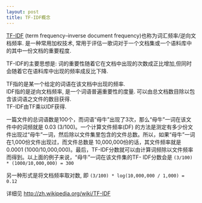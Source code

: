 ```yaml
---
layout: post
title: TF-IDF概念
---
```


[TF-IDF](http://zh.wikipedia.org/wiki/TF-IDF) (term frequency–inverse document frequency)也称为词汇频率/逆向文档频率.
是一种常用加权技术, 常用于评估一歌词对于一个文档集或一个语料库中的其中一份文档的重要程度.

TF-IDF的主要思想是: 词的重要性随着它在文档中出现的次数成正比增加,但同时会随着它在语料库中出现的频率成反比下降.

TF指的是某一个给定的词语在该文档中出现的频率.   
IDF指的是逆向文档频率, 是一个词语普遍重要性的度量. 可以由总文档数目除以包含该词语之文件的数目获得.  
TF-IDF由TF乘以IDF获得.

一篇文件的总词语数是100个，而词语“母牛”出现了3次，那么“母牛”一词在该文件中的词频就是 0.03 (3/100)。一个计算文件频率(DF) 的方法是测定有多少份文件出现过“母牛”一词，然后除以文件集里包含的文件总数。所以，如果“母牛”一词在1,000份文件出现过，而文件总数是 10,000,000份的话，其文件频率就是 0.0001 (1000/10,000,000)。最后，TF-IDF分数就可以由计算词频除以文件频率而得到。以上面的例子来说，“母牛”一词在该文件集的TF- IDF分数会是 `(3/100) * (1000/10,000,000) = 300`

另一种形式是将文档频率取对数, 即 `(3/100) * log(10,000,000 / 1,000) = 0.12`

详细见 http://zh.wikipedia.org/wiki/TF-IDF
